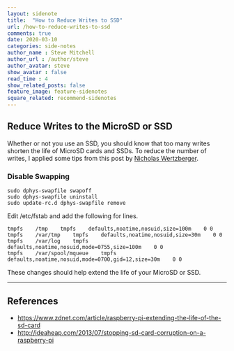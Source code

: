 ```yaml
---
layout: sidenote
title:  "How to Reduce Writes to SSD"
url: /how-to-reduce-writes-to-ssd
comments: true
date: 2020-03-10
categories: side-notes
author_name : Steve Mitchell
author_url : /author/steve
author_avatar: steve
show_avatar : false
read_time : 4
show_related_posts: false
feature_image: feature-sidenotes
square_related: recommend-sidenotes
---
```

## Reduce Writes to the MicroSD or SSD
Whether or not you use an SSD, you should know that too many writes shorten the life of MicroSD cards and SSDs. To reduce the number of writes, I applied some tips from this post by <a href="http://ideaheap.com/2013/07/stopping-sd-card-corruption-on-a-raspberry-pi/">Nicholas Wertzberger</a>.

### Disable Swapping
```shell
sudo dphys-swapfile swapoff
sudo dphys-swapfile uninstall
sudo update-rc.d dphys-swapfile remove
```

Edit /etc/fstab and add the following for lines.

```shell
tmpfs    /tmp    tmpfs    defaults,noatime,nosuid,size=100m    0 0
tmpfs    /var/tmp    tmpfs    defaults,noatime,nosuid,size=30m    0 0
tmpfs    /var/log    tmpfs    defaults,noatime,nosuid,mode=0755,size=100m    0 0
tmpfs    /var/spool/mqueue    tmpfs    defaults,noatime,nosuid,mode=0700,gid=12,size=30m    0 0
```

These changes should help extend the life of your MicroSD or SSD.

----

## References

* <a href="https://www.zdnet.com/article/raspberry-pi-extending-the-life-of-the-sd-card/">https://www.zdnet.com/article/raspberry-pi-extending-the-life-of-the-sd-card</a>
* <a href="http://ideaheap.com/2013/07/stopping-sd-card-corruption-on-a-raspberry-pi/">http://ideaheap.com/2013/07/stopping-sd-card-corruption-on-a-raspberry-pi</a>

